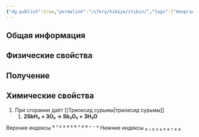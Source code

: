```yaml
---
{"dg-publish":true,"permalink":"/sfery/himiya/stibin/","tags":["Неорганика"]}
---
```


## Общая информация
## Физические свойства
## Получение
## Химические свойства
1. При сгорании даёт [[Триоксид сурьмы\|триоксид сурьмы]]
	1. **2SbH₃ + 3O₂ → Sb₂O₃ + 3H₂O**

Верхние индексы ⁰ ¹ ² ³ ⁴ ⁵ ⁶ ⁷ ⁸ ⁹ ⁺ ⁻ °
Нижние индексы ₀ ₁ ₂ ₃ ₄ ₅ ₆ ₇ ₈ ₉ 
